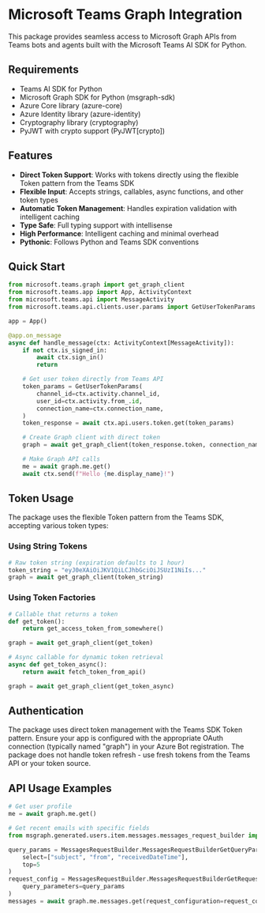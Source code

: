 # Microsoft Teams Graph Integration

This package provides seamless access to Microsoft Graph APIs from Teams bots and agents built with the Microsoft Teams AI SDK for Python.

## Requirements

- Teams AI SDK for Python
- Microsoft Graph SDK for Python (msgraph-sdk)
- Azure Core library (azure-core)
- Azure Identity library (azure-identity)
- Cryptography library (cryptography)
- PyJWT with crypto support (PyJWT[crypto])

## Features

- **Direct Token Support**: Works with tokens directly using the flexible Token pattern from the Teams SDK
- **Flexible Input**: Accepts strings, callables, async functions, and other token types
- **Automatic Token Management**: Handles expiration validation with intelligent caching
- **Type Safe**: Full typing support with intellisense
- **High Performance**: Intelligent caching and minimal overhead
- **Pythonic**: Follows Python and Teams SDK conventions

## Quick Start

```python
from microsoft.teams.graph import get_graph_client
from microsoft.teams.app import App, ActivityContext
from microsoft.teams.api import MessageActivity
from microsoft.teams.api.clients.user.params import GetUserTokenParams

app = App()

@app.on_message
async def handle_message(ctx: ActivityContext[MessageActivity]):
    if not ctx.is_signed_in:
        await ctx.sign_in()
        return

    # Get user token directly from Teams API
    token_params = GetUserTokenParams(
        channel_id=ctx.activity.channel_id,
        user_id=ctx.activity.from_.id,
        connection_name=ctx.connection_name,
    )
    token_response = await ctx.api.users.token.get(token_params)

    # Create Graph client with direct token
    graph = await get_graph_client(token_response.token, connection_name="graph")

    # Make Graph API calls
    me = await graph.me.get()
    await ctx.send(f"Hello {me.display_name}!")
```

## Token Usage

The package uses the flexible Token pattern from the Teams SDK, accepting various token types:

### Using String Tokens

```python
# Raw token string (expiration defaults to 1 hour)
token_string = "eyJ0eXAiOiJKV1QiLCJhbGciOiJSUzI1NiIs..."
graph = await get_graph_client(token_string)
```

### Using Token Factories

```python
# Callable that returns a token
def get_token():
    return get_access_token_from_somewhere()

graph = await get_graph_client(get_token)

# Async callable for dynamic token retrieval
async def get_token_async():
    return await fetch_token_from_api()

graph = await get_graph_client(get_token_async)
```

## Authentication

The package uses direct token management with the Teams SDK Token pattern. Ensure your app is configured with the appropriate OAuth connection (typically named "graph") in your Azure Bot registration. The package does not handle token refresh - use fresh tokens from the Teams API or your token source.

## API Usage Examples

```python
# Get user profile
me = await graph.me.get()

# Get recent emails with specific fields
from msgraph.generated.users.item.messages.messages_request_builder import MessagesRequestBuilder

query_params = MessagesRequestBuilder.MessagesRequestBuilderGetQueryParameters(
    select=["subject", "from", "receivedDateTime"],
    top=5
)
request_config = MessagesRequestBuilder.MessagesRequestBuilderGetRequestConfiguration(
    query_parameters=query_params
)
messages = await graph.me.messages.get(request_configuration=request_config)
```
